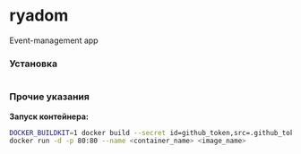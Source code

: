 # ryadom
Event-management app


### Установка

```bash
```


### Прочие указания

**Запуск контейнера:**

```bash
DOCKER_BUILDKIT=1 docker build --secret id=github_token,src=.github_token -t <container_name> .
docker run -d -p 80:80 --name <container_name> <image_name>
```